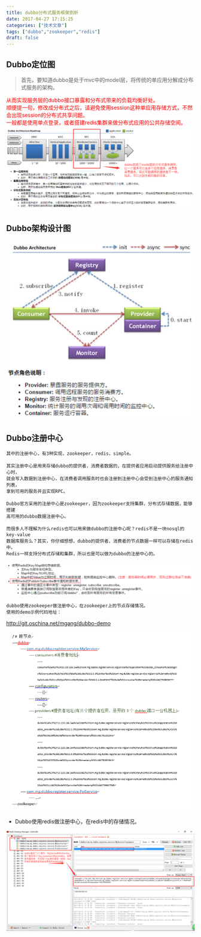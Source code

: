 ```yaml
---
title: dubbo分布式服务框架剖析
date: 2017-04-27 17:15:25
categories: ["技术文章"]
tags: ["dubbo","zookeeper","redis"]
draft: false
---
```


## Dubbo定位图
>首先，要知道dubbo是处于mvc中的model层，将传统的单应用分解成分布式服务的架构。
<div style="color:red;">
从而实现服务层的dubbo接口暴露和分布式带来的负载均衡好处。<br/>
顺便提一句，修改成分布式之后，请避免使用session这种单应用存储方式，不然会出现session的分布式共享问题。<br/>
一般都是使用单点登录，或者搭建redis集群来做分布式应用的公共存储空间。<br/>
</div>

<img src="/mb/images/dubbo-dw.png"/>

## Dubbo架构设计图
 
<img src="/mb/images/dubbo-jg.png"/>

## Dubbo注册中心

	其中的注册中心，有3种实现，zookeeper，redis，simple。

	其实注册中心是用来存储dubbo的提供者，消费者数据的，在提供者应用启动提供服务给注册中心时，
	就会写入数据到注册中心，在消费者调用服务时也会注册到注册中心会受到注册中心的服务通知列表，
	拿到可用的服务并且实现RPC。

	Dubbo官方采用的注册中心是zookeeper，因为zookeeper支持集群，分布式存储数据，能够搭建
	高可用的dubbo数据注册中心。

	而很多人不理解为什么redis也可以用来做dubbo的注册中心呢？redis不是一块nosql的key-value
	数据库服务么？其实，你仔细想想，dubbo的提供者，消费者的节点数据一样可以存储在redis中。
	Redis一样支持分布式存储和集群，所以也是可以做为dubbo的注册中心的。

<img src="/mb/images/dubbo-redis.png"/>

	dubbo使用zookeeper做注册中心，在zookeeper上的节点存储情况。
	使用的demo示例代码地址： 

<a href="http://git.oschina.net/mgang/dubbo-demo">http://git.oschina.net/mgang/dubbo-demo</a>

<img src="/mb/images/dubbo-zk.png" />

* Dubbo使用redis做注册中心，在redis中的存储情况。

<img src="/mb/images/dubbo-redis-zx.png" />





